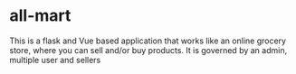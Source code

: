 # all-mart
This is a flask and Vue based application that works like an online grocery store, where you can sell and/or buy products. It is governed by an admin, multiple user and sellers 

